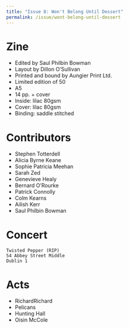 ```yaml
---
title: "Issue 8: Won't Belong Until Dessert"
permalink: /issue/wont-belong-until-dessert
---
```


Zine
====

- Edited by Saul Philbin Bowman
- Layout by Dillon O’Sullivan
- Printed and bound by Aungier Print Ltd.
- Limited edition of 50
- A5
- 14 pp. + cover
- Inside: lilac 80gsm
- Cover: lilac 80gsm
- Binding: saddle stitched

Contributors
============

- Stephen Totterdell
- Alicia Byrne Keane
- Sophie Patricia Meehan
- Sarah Zed
- Genevieve Healy
- Bernard O’Rourke
- Patrick Connolly
- Colm Kearns
- Ailish Kerr
- Saul Philbin Bowman

Concert
=======

    Twisted Pepper (RIP)
    54 Abbey Street Middle
    Dublin 1

Acts
====

- RichardRichard
- Pelicans
- Hunting Hall
- Oisin McCole
